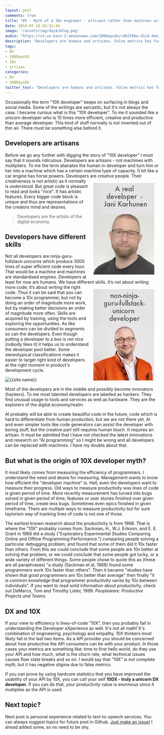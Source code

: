 ```yaml
---
layout: post
comments: true
title: "#5 - Myth of a 10x engineer - artisans rather than machines with multipliers."
date: 2019-07-18 03:32:44
image: '/assets/img/day4/blog.png'
audio: "https://s3.us-east-2.amazonaws.com/100daysdx/c462f6be-41c4-4ee3-ba3d-ceb18b3573d3.mp3"
description: "Developers are humans and artisans. False metrics has fucked up 10X term."
tags:
- DX 
- 100DaysDX
- 10x 
- artisan
categories:
- DX
- 100DaysDX
twitter_text: "Developers are humans and artisans. False metrics has fucked up 10X term."
---
```



Occasionally the term "10X developer" keeps on surfacing in blogs and social media. Some of the writings are sarcastic, but it's not always the case. I became curious what is this "10X developer". To me it sounded like a unicorn developer who is 10 times more efficient, creative and productive than average developer. This kind of stuff normally is not invented out of thin air. There must be something else behind it. 

## Developers are artisans

Before we go any further with digging the story of "10X developer" I must say that it sounds ridiculous. Developers are artisans - not machines with multipliers. To me the term alianates the human in developer and turn him or her into a machine which has a certain machine type of capacity. It bit like a car engine has horse powers. Developers are creative people. <a href="https://twitter.com/janik6n"><img itemprop="image" style="float:right; margin:15px;" src="/assets/img/day5/ninja-real.png" alt="{{site.name}}"></a> Their creativeness is not artistic as it normally is understood. But great code is pleasant to read and looks "nice". It has artistic features. Every bigger code block is unique and thus are representations of the creators mind and desires. 

> Developers are the artists of the digital economy. 

## Developers have different skills

Not all developers are ninja-guru-fullstack-unicorns which produce 3000 lines of super efficient code every hour. That would be a machine and machines are standardised engines. Developers at least for now are humans. We have different skills. <img itemprop="image" style="float:right; margin:15px;" src="/assets/img/day5/ninja.png" alt="{{site.name}}"> It’s not about writing more code; it’s about writing the right code. Thus it can be said that you can become a 10x programmer, but not by doing an order of magnitude more work, but by making better decisions an order of magnitude more often. Skills are acquired by training, using the tools and exploring the opportunities. As like consumers can be divided to segments so can the developers. Even though putting a developer to a box is not nice (nobody likes it) it helps us to understand the developer pool better. Some stereotypical classifications makes it easier to target right kind of developers at the right moment in product's development cycle. 

<img itemprop="image" src="{{site.baseurl}}/assets/img/day5/segments.png" alt="{{site.name}}">

Most of the developers are in the middle and possibly become innovators (hackers). To me most talented developers are labelled as hackers. They find unusual usage to tools and services as well as hardware. They are the explorers of the digital economy/realm. 

AI probably will be able to create beautiful code in the future, code which is hard to differentiate from human production, but we are not there yet. AI and even simpler tools like code generators can assist the developer with boring stuff, but the creative part still requires human touch. It requires an artisan. It must be admitted that I have not checked the latest innovations and research on "AI programming" so I might be wrong and all developers can be replaced with machines. I have my doubts about that. 

## But what is the origin of 10X developer myth?

It most likely comes from measuring the efficiency of programmers. I understand the need and desire for measuring. Management wants to know how efficient the "developer machine" is. Hell, even the developers want to measure their progress. Old ways to measure productivity was lines of code is given period of time. More recently measurement has turned into bugs solved in given period of time, features or user stories finished over given period of time, create less bugs. Sometimes even epics finished in given timeframe. There are multiple ways to measure productivity but for sure taylorism way of tracking lines of code is not one of those. 

The earliest known research about the productivity is from 1968. That is where the "10X" probably comes from. Sackman, H., W.J. Erikson, and E. E. Grant in 1968 did a study ("Exploratory Experimental Studies Comparing Online and Offline Programming Performance.") comparing people solving a particular debugging problem, and found that some of them did it 10x faster than others. From this we could conclude that some people are 10x better at solving that problem, or we could conclude that some people got lucky, or a wide variety of different things. Some people chose to quote this as (these are all paraphrases) "a study (Sackman et al, 1968) found some programmers work 10x faster than others". Then it became "studies have shown that good programmers are 10x better than average" then finally "it is common knowledge that programmer productivity varies by 10x between individuals". If you want to read solid information about productivity, check out DeMarco, Tom and Timothy Lister, 1999. _Peopleware: Productive Projects and Teams._  

## DX and 10X 

If your view to efficiency is lines-of-code "10X", then you probably fail in understanding the Developer eXperience as well. It's not all math! It's combination of engineering, psychology and empathy. 10X thinkers most likely fail in the last two items. As a API provider you should be concerned about how productive the API consumers can be with your product. In those cases your metrics are something like: time to first hello world, do they use your API and how much, what is the churn rate, what technical issues causes flow state breaks and so on. I would say that "10X" is not complete myth, but it has negative stigma due to false metrics. 

If you can prove by using hardcore statistics that you have improved the usability of your API by 10X, you can call your self **10DX - truly a unicorn DX developer.** If you can do that, your productivity value is enormous since it multiplies as the API is used.    

## Next topic? 

Next post is personal experience related to text-to-speech services. You can always suggest topics for future post in Github. [Just make an issue!](https://github.com/kyyberi/100daysofDX/issues) I alread added some, so no need to be shy. 
